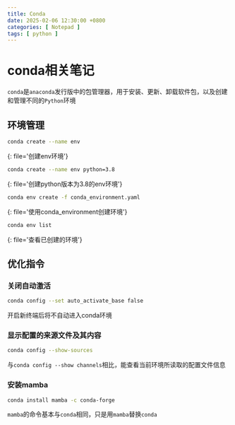 ```yaml
---
title: Conda
date: 2025-02-06 12:30:00 +0800
categories: [ Notepad ]
tags: [ python ]
---
```


# conda相关笔记

`conda`是`anaconda`发行版中的包管理器，用于安装、更新、卸载软件包，以及创建和管理不同的`Python`环境

## 环境管理

```bash
conda create --name env
```
{: file='创建env环境'}

```bash
conda create --name env python=3.8
```
{: file='创建python版本为3.8的env环境'}

```bash
conda env create -f conda_environment.yaml
```
{: file='使用conda_environment创建环境'}

```bash
conda env list
```
{: file='查看已创建的环境'}

## 优化指令
### 关闭自动激活

```bash
conda config --set auto_activate_base false
```

开启新终端后将不自动进入conda环境

### 显示配置的来源文件及其内容

```bash
conda config --show-sources
```

与`conda config --show channels`相比，能查看当前环境所读取的配置文件信息

### 安装mamba

```bash
conda install mamba -c conda-forge
```

`mamba`的命令基本与`conda`相同，只是用`mamba`替换`conda`